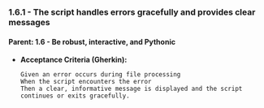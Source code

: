 ### 1.6.1 - The script handles errors gracefully and provides clear messages

#### Parent: 1.6 - Be robust, interactive, and Pythonic

* **Acceptance Criteria (Gherkin):**
    ```gherkin
    Given an error occurs during file processing
    When the script encounters the error
    Then a clear, informative message is displayed and the script continues or exits gracefully.
    ```
